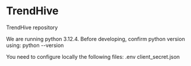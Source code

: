 # TrendHive
TrendHive repository

We are running python 3.12.4. Before developing, confirm python version using: python --version

You need to configure locally the following files:
.env
client_secret.json
